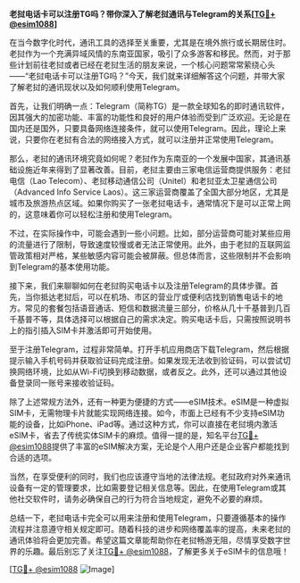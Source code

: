 **老挝电话卡可以注册TG吗？带你深入了解老挝通讯与Telegram的关系[[TG💪+ @esim1088](https://t.me/s/esim1088)]**

在当今数字化时代，通讯工具的选择至关重要，尤其是在境外旅行或长期居住时。老挝作为一个充满异域风情的东南亚国家，吸引了众多游客和移民。然而，对于那些计划前往老挝或者已经在老挝生活的朋友来说，一个核心问题常常萦绕心头——“老挝电话卡可以注册TG吗？”今天，我们就来详细解答这个问题，并带大家了解老挝的通讯现状以及如何顺利使用Telegram。

首先，让我们明确一点：Telegram（简称TG）是一款全球知名的即时通讯软件，因其强大的加密功能、丰富的功能性和良好的用户体验而受到广泛欢迎。无论是在国内还是国外，只要具备网络连接条件，就可以使用Telegram。因此，理论上来说，只要你在老挝有合法的网络接入方式，就可以注册并正常使用Telegram。

那么，老挝的通讯环境究竟如何呢？老挝作为东南亚的一个发展中国家，其通讯基础设施近年来得到了显著改善。目前，老挝主要由三家电信运营商提供服务：老挝电信（Lao Telecom）、老挝移动通信公司（Unitel）和老挝亚太卫星通信公司（Advanced Info Service Laos）。这三家运营商覆盖了全国大部分地区，尤其是城市及旅游热点区域。如果你购买了一张老挝电话卡，通常情况下是可以正常上网的，这意味着你可以轻松注册和使用Telegram。

不过，在实际操作中，可能会遇到一些小问题。比如，部分运营商可能对某些应用的流量进行了限制，导致速度较慢或者无法正常使用。此外，由于老挝的互联网监管政策相对严格，某些敏感内容可能会被屏蔽。但总体而言，这些限制并不会影响到Telegram的基本使用功能。

接下来，我们来聊聊如何在老挝购买电话卡以及注册Telegram的具体步骤。首先，当你抵达老挝后，可以在机场、市区的营业厅或便利店找到销售电话卡的地方。常见的套餐包括语音通话、短信和数据流量三部分，价格从几十千基普到几百千基普不等，具体选择可以根据自己的需求决定。购买电话卡后，只需按照说明书上的指引插入SIM卡并激活即可开始使用。

至于注册Telegram，过程非常简单。打开手机应用商店下载Telegram，然后根据提示输入手机号码并获取验证码完成注册。如果发现无法收到验证码，可以尝试切换网络环境，比如从Wi-Fi切换到移动数据，或者反之。此外，还可以通过其他设备登录同一账号来接收验证码。

除了上述常规方法外，还有一种更为便捷的方式——eSIM技术。eSIM是一种虚拟SIM卡，无需物理卡片就能实现网络连接。如今，市面上已经有不少支持eSIM功能的设备，比如iPhone、iPad等。通过这种方式，你可以直接在老挝境内激活eSIM卡，省去了传统实体SIM卡的麻烦。值得一提的是，知名平台[TG💪+ @esim1088](https://t.me/s/esim1088)提供了丰富的eSIM解决方案，无论是个人用户还是企业客户都能找到合适的选项。

当然，在享受便利的同时，我们也应该遵守当地的法律法规。老挝政府对外来通讯设备有一定的管理要求，比如需要登记相关信息等。因此，在使用Telegram或其他社交软件时，请务必确保自己的行为符合当地规定，避免不必要的麻烦。

总结一下，老挝电话卡完全可以用来注册和使用Telegram，只要遵循基本的操作流程并注意遵守相关规定即可。随着科技的进步和网络覆盖率的提高，未来老挝的通讯体验将会更加完善。希望这篇文章能帮助你在老挝畅游无阻，尽情享受数字世界的乐趣。最后别忘了关注[TG💪+ @esim1088](https://t.me/s/esim1088)，了解更多关于eSIM卡的信息哦！

[[TG💪+ @esim1088](https://t.me/s/esim1088) ![Image](https://i.postimg.cc/4NQfJmqS/Snipaste-2025-05-13-00-14-12.png)]